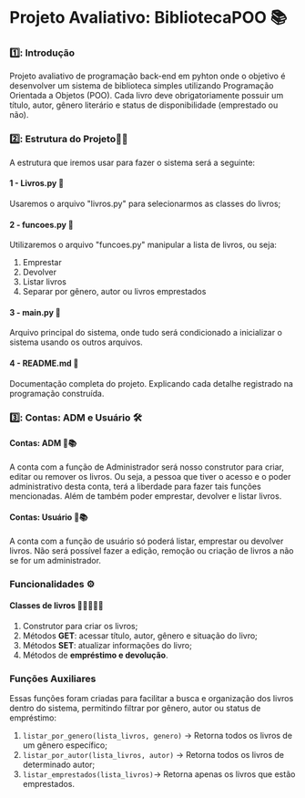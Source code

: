 # Projeto Avaliativo: BibliotecaPOO 📚
### 1️⃣: **Introdução** 
Projeto avaliativo de programação back-end em pyhton onde o objetivo é desenvolver um sistema de biblioteca simples utilizando Programação Orientada a Objetos (POO). Cada livro deve obrigatoriamente possuir um título, autor, gênero literário e status de disponibilidade (emprestado ou não).
### 2️⃣: **Estrutura do Projeto**👨‍💻
A estrutura que iremos usar para fazer o sistema será a seguinte:
#### 1 - Livros.py 📖
Usaremos o arquivo "livros.py" para selecionarmos as classes do livros;
#### 2 - funcoes.py 🔧
Utilizaremos o arquivo "funcoes.py" manipular a lista de livros, ou seja:
1. Emprestar
2. Devolver
3. Listar livros
4. Separar por gênero, autor ou livros emprestados
#### 3 - main.py 🚀
Arquivo principal do sistema, onde tudo será condicionado a inicializar o sistema usando os outros arquivos.
#### 4 - README.md 📃
Documentação completa do projeto. Explicando cada detalhe registrado na programação construída.
### 3️⃣: **Contas: ADM e Usuário** 🛠️
#### Contas: ADM 👤📚
A conta com a função de Administrador será nosso construtor para criar, editar ou remover os livros. Ou seja, a pessoa que tiver o acesso e o poder administrativo desta conta, terá a liberdade para fazer tais funções mencionadas. Além de também poder emprestar, devolver e listar livros.
#### Contas: Usuário 🧑📚
A conta com a função de usuário só poderá listar, emprestar ou devolver livros. Não será possível fazer a edição, remoção ou criação de livros a não se for um administrador.
### **Funcionalidades** ⚙️
#### Classes de livros 📘📗📕📒📔
1. Construtor para criar os livros;
2. Métodos **GET**: acessar título, autor, gênero e situação do livro;
3. Métodos **SET**: atualizar informações do livro;
4. Métodos de **empréstimo e devolução**.
### **Funções Auxiliares**
Essas funções foram criadas para facilitar a busca e organização dos livros dentro do sistema, permitindo filtrar por gênero, autor ou status de empréstimo:
1. `listar_por_genero(lista_livros, genero)` → Retorna todos os livros de um gênero específico;
2. `listar_por_autor(lista_livros, autor)` → Retorna todos os livros de determinado autor;
3. `listar_emprestados(lista_livros)`→ Retorna apenas os livros que estão emprestados.
### 
